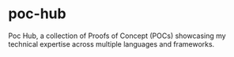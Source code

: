 # poc-hub
Poc Hub, a collection of Proofs of Concept (POCs) showcasing my technical expertise across multiple languages and frameworks.

